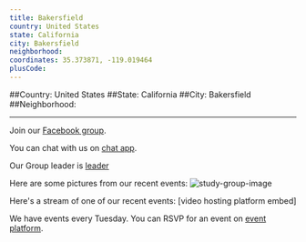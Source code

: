 ```yaml
---
title: Bakersfield
country: United States
state: California
city: Bakersfield
neighborhood: 
coordinates: 35.373871, -119.019464
plusCode:
---
```


##Country: United States
##State: California
##City: Bakersfield
##Neighborhood: 
*****
Join our [Facebook group](https://www.facebook.com/groups/free.code.camp.bakersfield.california).

You can chat with us on [chat app]().

Our Group leader is [leader]()

Here are some pictures from our recent events:
![study-group-image]()

Here's a stream of one of our recent events:
[video hosting platform embed]

We have events every Tuesday. You can RSVP for an event on [event platform]().
